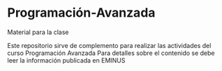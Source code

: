 # Programación-Avanzada
Material para la clase


Este repositorio sirve de complemento para realizar las actividades del curso Programación Avanzada
Para detalles sobre el contenido se debe leer la información publicada en EMINUS

